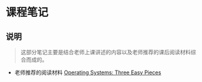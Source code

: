 # 课程笔记


## 说明
> 这部分笔记主要是结合老师上课讲述的内容以及老师推荐的课后阅读材料综合而成的。

* 老师推荐的阅读材料 [Operating Systems: Three Easy Pieces](https://pages.cs.wisc.edu/~remzi/OSTEP/)

